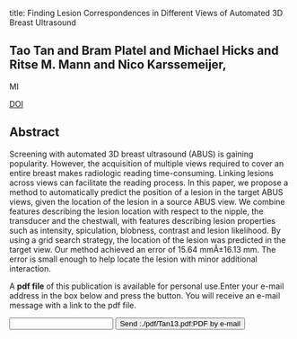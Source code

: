 title: Finding Lesion Correspondences in Different Views of Automated 3D Breast Ultrasound

## Tao Tan and Bram Platel and Michael Hicks and Ritse M. Mann and Nico Karssemeijer,
MI

<a href="https://doi.org/10.1117/12.2007475">DOI</a>

## Abstract
Screening with automated 3D breast ultrasound (ABUS) is gaining popularity. However, the acquisition of multiple views required to cover an entire breast makes radiologic reading time-consuming. Linking lesions across views can facilitate the reading process. In this paper, we propose a method to automatically predict the position of a lesion in the target ABUS views, given the location of the lesion in a source ABUS view. We combine features describing the lesion location with respect to the nipple, the transducer and the chestwall, with features describing lesion properties such as intensity, spiculation, blobness, contrast and lesion likelihood. By using a grid search strategy, the location of the lesion was predicted in the target view. Our method achieved an error of 15.64 mmÂ±16.13 mm. The error is small enough to help locate the lesion with minor additional interaction.

A <b>pdf file</b> of this publication is available for personal use.Enter your e-mail address in the box below and press the button. You will receive an e-mail message with a link to the pdf file.
<form action="sender.php">  <input type="text" name="email">  <input type="submit" value="Send :./pdf/Tan13.pdf:PDF by e-mail"></form>